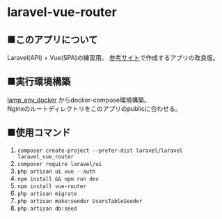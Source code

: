 # laravel-vue-router

## ■このアプリについて

Laravel(API) + Vue(SPA)の練習用。
[参考サイト](https://reffect.co.jp/laravel/laravel-vue-router-single-page-application#i-7)で作成するアプリの改良版。

## ■実行環境構築

[lamp_env_docker](https://github.com/hal-tech-club/lamp_env_docker) からdocker-compose環境構築。  
Nginxのルートディレクトリをこのアプリのpublicに合わせる。

## ■使用コマンド

1. `composer create-project --prefer-dist laravel/laravel laravel_vue_router`
2. `composer require laravel/ui`
3. `php artisan ui vue --auth`
4. `npm install && npm run dev`
5. `npm install vue-router`
6. `php artisan migrate`
7. `php artisan make:seeder UsersTableSeeder`
8. `php artisan db:seed`
